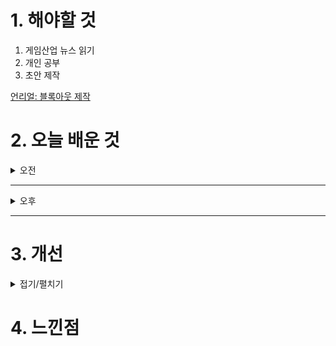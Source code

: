 
# 1. 해야할 것

1. 게임산업 뉴스 읽기 
2. 개인 공부  
3. 초안 제작

[언리얼: 블록아웃 제작](https://dev.epicgames.com/community/learning/courses/MKM/unreal-engine-8dab21/YjM7/unreal-engine-6c2f83)

# 2. 오늘 배운 것

<details>
<summary>오전</summary>

## 오늘의 뉴스
### 요약
■ 데브시스터즈, VNGGames와 ‘쿠키런: 오븐스매시’ 아시아 퍼블리싱 체결
데브시스터즈㈜(대표 조길현)가 베트남에 본사를 두고 있는 퍼블리셔 및 개발사 VNGGames와 ‘쿠키런: 오븐스매시'의 아시아 지역 퍼블리싱 계약을 체결했습니다. 쿠키런: 오븐스매시는 데브시스터즈의 개발 스튜디오 프레스에이에서 개발 중인 모바일 신작으로, 쿠키런 특유의 캐주얼함과 전략적 액션이 결합된 실시간 배틀 액션 게임입니다.

■ 몬스터라이엇, 네이버웹툰 ‘사형집행관’게임화 확정
한국콘텐츠진흥원 뉴콘텐츠기업지원센터의 멤버십 기업인 ㈜몬스터라이엇이 네이버웹툰 ‘사형집행관’의 게임 제작화를 확정하고 게임 개발사 엔돌핀커넥트와 지식재산권(IP)을 활용한 게임 개발 사용권 계약을 체결했다고 1일 밝혔습니다. ㈜몬스터라이엇은 이번 게임 개발 계약을 통해 웹툰 ‘사형집행관’의 독특한 소재와 세계관, 개성 넘치는 캐릭터, 몰입도 높은 스토리가 하이퍼캐주얼 게임으로 구현될 것으로 보고 있습니다. 

■ 역대급 실적 달성한 더블유게임즈, 주주환원 정책은?
글로벌 게임사 더블유게임즈의 배당 및 자기주식 정책 시행 시기가 도래하면서 주주환원 정책에 이목이 쏠리고 있습니다. 더블유게임즈 관계자는 “연말이 다가옴에 따라 올해 초 밝힌 주주환원 확대에 대한 기대감이 커져가고 있음을 느낀다”며, “향후 배당, 자기주식 취득 및 소각 등 주주환원 확대를 통해 중장기적으로 기업가치가 제고될 수 있도록 노력할 것”이라고 전했습니다.

■ 로스트아크, ‘기억의 오르골’ OST 코멘터리 영상 공개
스마일게이트 RPG(대표 지원길)는 대한민국 대표 MMORPG(다중접속역할수행게임) '로스트아크'가 OST 계의 거장 '요시마타 료'와 협업을 진행해 선보인 OST의 제작 비하인드 스토리를 확인할 수 있는 코멘터리 영상을 공개했다고 31일(목) 밝혔습니다. 스마일게이트 RPG와 요시마타 료와 협업해 선보인 OST는 게임 내 '기억의 오르골' 콘텐츠에서 감상할 수 있는 '꺾이지 않을 꽃'과 '30년 전의 나에게' 2곡입니다.

■ 법무법인 화우 “등급분류, 자율로도 충분하다”
법무법인 화우는 금일(31일), ‘게임법과 사회질서 -지나치게 묘사하면 위법인가요?-‘를 주제로 제5회 게임 대담회를 개최했습니다. 이번 대담회는 최근 21만 명이 넘는 청구인이 제기한 게임검열 헌법소원에 대한 사회적 관심이 높아진 가운데 대형로펌에서 게임법 이슈를 발표하고 토론하는 첫 번째 장으로서 마련됐습니다.

■ 경기 게임 커넥트 2024, 중소·인디게임사에 투자유치 기회 열었다
경기창조경제혁신센터(판교)에서 10월 30일과 31일 양일간 개최된 ‘경기 게임 커넥트(G-Game Connect) 2024’가 600여 명의 참여자와 다양한 업계 관계자들이 모인 가운데 성공적으로 마무리됐습니다. 이번 행사는 매년 5월 열리는 플레이엑스포(PlayX4)의 후속 프로그램으로, 중소 및 인디게임 개발사의 성장을 촉진하고 투자유치를 지원하기 위해 ‘게임, 산업을 잇다’라는 주제로 새롭게 기획됐습니다.

■ 펄어비스, 검은사막 10주년 기념 메달 ‘금은사막’ 출시
펄어비스(대표 허진영)가 한국조폐공사와 협업해 '검은사막' 10주년 기념 메달 금은(金銀)사막을 출시합니다. 금은사막 메달과 패키징에는 검은사막 10주년 로고를 새겼고, 메달을 전시할 수 있는 트로피도 함께 제공합니다.

■ 낚시 시뮬레이션 '릴 피싱 데이즈 오브 서머' 한국어판 31일 출시
아크시스템웍스 아시아지점은 Natsume Inc.의 낚시 게임 '릴 피싱' 시리즈의 최신작 Nintendo Switch™, PlayStation®4, PlayStation®5 용 소프트 『릴 피싱 데이즈 오브 서머』 한국어판이 오늘 출시되었다고 발표하며, 출시를 기념하는 이벤트를 개최한다고 밝혔습니다. 릴 피싱 데이즈 오브 서머』는 '릴 피싱' 시리즈가 PlayStation® 타이틀로 등장한 이래, 25 년 이상 사랑받아 온 베스트 셀러 낚시 시뮬레이션 게임으로, 지난 2020 년 6 월 아크시스템웍스 아시아지점에서 한국어화되어 패키지 및 다운로드 버전으로 출시된 「릴 피싱 로드 트립 어드벤처」를 잇는 16번째 시리즈 작품입니다.

■ 엘소드 아이돌 프로젝트 ‘엘스타’ CGV 콘서트 11월 30일 상영 개시
넥슨(공동 대표 강대현∙김정욱)은 31일 코그(대표 이종원)가 개발한 온라인 액션 RPG '엘소드(Elsword)'가 아이돌 프로젝트 '엘스타'의 시즌2 CGV 콘서트 '엘스타 2 : Dreamy Stage'를 11월 30일부터 상영한다고 밝혔습니다. 이와 함께, '엘스타'의 컴백곡과 무대를 감상할 수 있는 콘서트 '엘스타 2 : Dreamy Stage'를 11월 30일부터 12월 15일까지 CGV 영등포, 대전, 센텀시티 등 전국 15개 지점에서 상영합니다.

■ 스트라이킹 디스턴스 스튜디오, ‘리댁티드’ 글로벌 출시
크래프톤의 북미 크리에이티브 스튜디오 '스트라이킹 디스턴스 스튜디오(이하 SDS)'가 신작 '리댁티드(REDACTED)'를 엑스박스 시리즈 X|S, 플레이스테이션 5, 스팀, 에픽게임즈 스토어로 전 세계에 정식 출시했습니다. 리댁티드는 스트라이킹 디스턴스 스튜디오의 전작인 '칼리스토 프로토콜'의 세계관을 배경으로 진행되는 SF 로그라이크 던전 크롤러 장르의 게임으로, 목성의 얼음 위성 '칼리스토'에 위치한 최첨단 교도소 '블랙 아이언'에서 펼쳐집니다.

■ 하이브IM, '아키텍트' 세계관 및 지스타 2024 주요 이벤트 공개
하이브IM(대표 정우용)은 31일, 신작 <아키텍트: 랜드 오브 엑자일(이하 아키텍트)>의 티저 사이트를 브랜드 사이트로 개편하고 세계관을 공개했습니다. 또한 브랜드 사이트에서 <아키텍트>의 플레이어블 캐릭터(PC)인 ▲전투사제 ▲전사 ▲암살자 ▲마법사 ▲사냥꾼 캐릭터 5종의 키 비주얼을 최초로 공개했습니다.

■ 누구를 믿을 것인가? ‘데스노트 킬러 위딘’ 한국어판 11월 5일 발매
반다이남코 엔터테인먼트 코리아는 PlayStation®5, PlayStation®4용 'DEATH NOTE 킬러 위딘'(한국어판)을 2024년 11월 5일(화) 발매한다고 발표했습니다. 'DEATH NOTE 킬러 위딘'(한국어판)에서 플레이어는 키라, 키라 신자, L, 조사관이라는 네 가지 역할 중 하나를 맡으며, 각 역 할은 고유한 특성을 가지고 있습니다.

■ 대항해시대 온라인, 18년만에 버티고우 게임즈 서비스 체제로 전환
버티고우 게임즈(대표 김정환)는 넷마블이 서비스 중인 온라인 해양 모험 MMORPG(다중접속역할수행게임) '대항해시대 온라인'을 자사의 서비스 플랫폼 '파파야 플레이'로 이관하여 서비스할 것이라고 31일 발표했습니다. 버티고우 게임즈 김정환 대표는 "오랜 역사를 지닌 MMORPG '대항해시대 온라인'을 서비스하게 된 것을 영광으로 생각한다"며 "대항해시대 온라인 글로벌판의 운영을 통해 다져진 운영 노하우를 활용해 서비스에 새로운 변화를 가져올 수 있도록 총력을 기울이는 것은 물론 여러가지 편의성 개선을 통해 기존 이용자들의 기대에 부응할 수 있도록 최선을 다하겠다."라고 밝혔습니다.

■ 덱빌딩 로그라이그 ‘쇼군 쇼다운’ 닌텐도 스위치 패키지 출시
에이치투 인터렉티브(이하 H2 INTERACTIVE, 대표 허준하)는 Roboatino에서 개발한 턴 제 덱 빌딩 로그라이크 게임 '쇼군 쇼다운 (Shogun Showdown)' 닌텐도 스위치 한국어판 실물 패키지를 10월 31일 정식 출시하였다고 밝혔습니다. '쇼군 쇼다운'은 일본 스타일의 배경과 로그라이크, 그리고 덱 빌딩 요소가 결합된 턴 제 기반의 전략 게임입니다.

■ 넷마블, ‘지스타 2024' 나흘간 체험형 무대 이벤트 진행한다
넷마블(대표 권영식, 김병규)은 오는 11/14~11/17 부산 벡스코에서 열리는 '지스타 2024'에서 다양한 무대 이벤트를 실시한다고 31일 밝혔습니다. 넷마블은 총 100부스, 170개 시연대로 구성된 부스를 지스타 기간 동안 운영할 예정이며, 특히 '왕좌의 게임: 킹스로드', '몬길:STAR DIVE(스타 다이브)' 등 출품작 시연대 사이에 별도 중앙 무대를 마련해 다채로운 체험형 무대 이벤트를 선보인다는 계획입니다.

■ 서든어택, 그룹 ‘피프티피프티’ 캐릭터 출시
넥슨(공동 대표 강대현∙김정욱)은 31일 자사 인기 온라인 FPS 게임 '서든어택'에 그룹 '피프티피프티(FIFTY FIFTY)'를 캐릭터로 출시했습니다. 먼저, 11월 14일까지 멀티카운트에서 획득한 캐릭터 보유 기간을 300일 이상 달성할 때마다 원하는 캐릭터를 영구제로 보유할 수 있는 ' 피프티피프티(FIFTY FIFTY) 영구제 선택권(1개)'를 지급합니다.

■ 컴투스 '스타시드: 아스니아 트리거' 영미권 4개국 서비스 시작
컴투스(대표 남재관)는 신작 '스타시드: 아스니아 트리거(STARSEED: ASNIA TRIGGER, 이하 스타시드)의 미국, 캐나다, 영국, 필리핀 서비스를 시작했다고 밝혔습니다. '스타시드'가 출시된 미국, 캐나다, 영국, 필리핀 등 4개 지역은 영미권 중에서도 전 세계 게임·애니메이션 산업의 주요 시장으로, 컴투스는 정식 글로벌 출시에 앞서 여러 지역 유저들의 피드백을 반영하고 글로벌 운영 안정성을 강화해 연내 전 세계로 서비스 지역을 확대할 계획입니다.

■ PS5 '드래곤 에이지: 더 베일가드' 31일 출시
게임피아는 EA와 협력하여, 몰입감 높은 싱글 플레이어 RPG '드래곤 에이지: 더 베일가드'의 PlayStation®5 패키지 제품을 31일 국내 정식 발매했다고 밝혔습니다. '드래곤 에이지: 더 베일가드'는 수 세기 동안 갇혀 있던 어둠에서 풀려난 타락한 고대의 신들로부터 활기 넘치는 세계 '테다스'를 구하기 위한 일대기를 그리는 RPG 게임입니다.

■ 라인 넥스트, 스마일게이트  ‘로드나인’ 아이템 마켓 출시
라인 넥스트(LINE NEXT Inc., 대표: 고영수)는 게임 개발사 및 퍼블리셔 스마일게이트와 맺은 전략적 파트너십을 기반으로 글로벌 디지털 커머스 플랫폼 도시(DOSI)에서 '로드나인' 아이템 마켓을 한국과 대만에 출시하고, 게임 내 전용 아이템을 독점 판매합니다. 라인 넥스트와 스마일게이트는 로드나인 아이템 마켓에서 게이머들이 게임을 한층 더 즐겁게 플레이할 수 있는 '로드의 특별한 성장 지원 세트'를 판매합니다.

■ 원스토어, 디지털터빈과 앱마켓 서비스 협력 계약 체결
게임, 앱 등 다양한 모바일콘텐츠를 서비스하는 앱마켓 원스토어가 세계적인 모바일 플랫폼 기업 디지털터빈(Digital Turbine, NASDAQ: APPS)과 글로벌 시장 진출을 위한 앱마켓 서비스 협력 계약을 체결했다고 밝혔습니다. 전동진 원스토어 대표는 "세계적인 기업 디지털터빈과 함 께 글로벌 시장에서도 모바일 이용자들이 더 나은 대안 앱마켓을 사용할 수 있는 기회를 제공할 것"이라며, "원스토어와 디지털터빈이 선보일 앱마켓을 통해 개발자들의 성공과 공정한 경쟁이 가능한 앱마켓 생태계 조성을 위해 노력할 것"이라고 언급했습니다.

■ 하복 공동 창립자 스티브 콜린스,  유니티 신임 CTO로 합류
게임 및 인터랙티브 경험을 제작하고 성장시키는 세계적인 플랫폼인 유니티(NYSE: U)가 스티브 콜린스(Steve Collins)를 최고기술책임자(CTO, Chief Technology Officer)로 영입한다고 발표했습니다. 스티브 콜린스는 캔디 크러쉬로 유명한 '킹(King)'에서 CTO를 역임하며 수십 년의 경력을 쌓았고, 현대 게임의 기틀을 마련한 선구적인 물리 엔진인 '하복(Havok)'의 공동 창립자이자 CTO로 활동했습니다.

■ T1, 두 번째 2연속 우승 노린다
LCK 대표 T1이 LPL(중국) 1번 시드인 빌리빌리 게이밍과 2024 리그 오브 레전드 월드 챔피언십의 우승컵인 소환사의 컵을 놓고 마지막 결전을 치릅니다. 리그 오브 레전드(League of Legends; LoL)를 개발, 서비스하고 있는 라이엇 게임즈는 11월 2일(토) 영국 런던에 위치한 O2 아레나에서 2024 리그 오브 레전드 월드 챔피언십의 우승자를 가리는 결승전이 열리며 디펜딩 챔피언인 LCK 대표 T1이 LPL 1번 시드인 빌리빌리 게이밍(BLG)을 상대로 2년 연속 우승에 도전한다고 밝혔습니다.

■ 김윤덕 의원, 지역 e스포츠 활성화 위한 세액공제법 발의
국회 문화체육관광위원회 더불어민주당 김윤덕 의원(전주시갑)은 e스포츠 경기대회 활성화를 위한 '조세특례제한법 개정안'을 대표 발의했다고 31일 밝혔습니다. 이 개정안은 e스포츠 경기대회를 주관하는 기업에 대해 수도권 외 지역에서 경기 횟수의 50% 이상을 개최하는 경우 운영 비용의 30%를, 수도권에서만 개최하는 경우 20%를 법인세에서 감면하는 내용을 담고 있습니다. 김윤덕 의원은 "e스포츠 종주국이라는 자부심에도 불구하고 국내 e스포츠 산업 생태계는 매우 낙후된 것이 현실"이라며 "기업들의 재정적 부담을 덜어주고, 지역에서도 e스포츠 경기가 활성화될 수 있도록 법안을 발의했다"고 밝혔습니다.

■ 사이버펑크 2077: 얼티밋 에디션, Mac에서 출시 예정
CD 프로젝트 레드는 사이버펑크 2077: 얼티밋 에디션이 M4 칩이 탑재된 새로운 iMac, Mac mini, 그리고 MacBook Pro를 포함한 Apple silicon이 적용된 Mac에서 네이티브로 출시될 것이라고 알렸습니다. 사이버펑크 2077: 얼티밋 에디션은 내년 초 Apple silicon을 탑재한 Mac기기에 서 Mac App Store와 GOG.com, Steam 및 Epic Games Store를 통해 출시된다고 알려졌습니다.


</details>

****

<details>
<summary>오후</summary>


</details>

****


# 3. 개선


<details>
<summary>접기/펼치기</summary>


</details>



# 4. 느낀점


